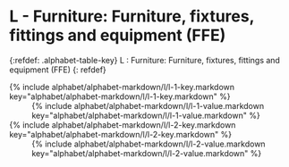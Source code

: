 # L - Furniture: Furniture, fixtures, fittings and equipment (FFE)

{:refdef: .alphabet-table-key}
L
: Furniture: Furniture, fixtures, fittings and equipment (FFE)
{: refdef}


<dt markdown='block' >
{% include alphabet/alphabet-markdown/l/l-1-key.markdown key="alphabet/alphabet-markdown/l/l-1-key.markdown" %}
</dt>
<dd markdown='1'>
{% include alphabet/alphabet-markdown/l/l-1-value.markdown key="alphabet/alphabet-markdown/l/l-1-value.markdown" %}
</dd>

<dt markdown='block' >
{% include alphabet/alphabet-markdown/l/l-2-key.markdown key="alphabet/alphabet-markdown/l/l-2-key.markdown" %}
</dt>
<dd markdown='1'>
{% include alphabet/alphabet-markdown/l/l-2-value.markdown key="alphabet/alphabet-markdown/l/l-2-value.markdown" %}
</dd>
